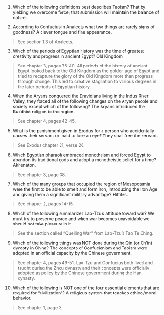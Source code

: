 1. Which of the following definitions best describes Taoism?
That by yielding we overcome force; that submission will maintain the balance of nature.

2. According to Confucius in Analects what two things are rarely signs of goodness?
A clever tongue and fine appearance.
> See section 1.3 of Analects.

3. Which of the periods of Egyptian history was the time of greatest creativity and progress in ancient Egypt?
Old Kingdom.
> See chapter 3, pages 35-40. All periods of the history of ancient Egypt looked back to the Old Kingdom as the golden age of Egypt and tried to recapture the glory of the Old Kingdom more than progress through change. This led to creative stagnation to various degrees in the later periods of Egyptian history.

4.	When the Aryans conquered the Dravidians living in the Indus River Valley, they forced all of the following changes on the Aryan people and society except which of the following?
The Aryans introduced the Buddhist religion to the region.
> See chapter 4, pages 42-45.

5. What is the punishment given in Exodus for a person who accidentally causes their servant or maid to lose an eye?
They shall free the servant.
> See Exodus chapter 21, verse 26.

6. Which Egyptian pharaoh embraced monotheism and forced Egypt to abandon its traditional gods and adopt a monotheistic belief for a time?
Akhenaton.
> See chapter 3, page 38.

7. Which of the many groups that occupied the region of Mesopotamia were the first to be able to smelt and form iron, introducing the Iron Age and giving them a significant military advantage?
Hittites.
> See chapter 2, pages 14-15.

8. Which of the following summarizes Lao-Tzu’s attitude toward war?
We must try to preserve peace and when war becomes unavoidable we should not take pleasure in it.
> See the section called “Quelling War” from Lao-Tzu’s Tao Te Ching.

9. Which of the following things was NOT done during the Qin (or Ch’in) dynasty in China?
The concepts of Confucianism and Taoism were adopted in an official capacity by the Chinese government.
> See chapter 4, pages 49-51. Lao-Tzu and Confucius both lived and taught during the Zhou dynasty and their concepts were officially adopted as policy by the Chinese government during the Han dynasty.

10. Which of the following is NOT one of the four essential elements that are required for “civilization”?
A religious system that teaches ethical/moral behavior.
> See chapter 1, page 3.
